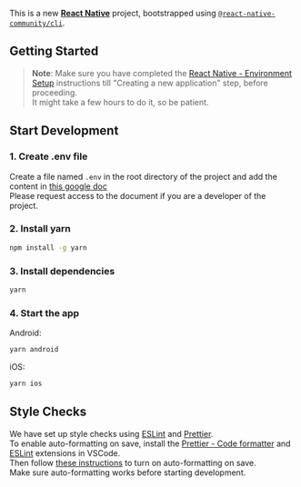 This is a new [**React Native**](https://reactnative.dev) project, bootstrapped using [`@react-native-community/cli`](https://github.com/react-native-community/cli).

## Getting Started

>**Note**: Make sure you have completed the [React Native - Environment Setup](https://reactnative.dev/docs/environment-setup) instructions till "Creating a new application" step, before proceeding. \
It might take a few hours to do it, so be patient.

## Start Development
### 1. Create .env file
Create a file named `.env` in the root directory of the project and add the content in [this google doc](https://docs.google.com/document/d/1b8g1Iau7TJo6f2scI5bhIGdKSBgu8lu7Kp8v8QPR0Uc/edit) \
Please request access to the document if you are a developer of the project. 

### 2. Install yarn
```bash
npm install -g yarn
```

### 3. Install dependencies
```bash
yarn
```

### 4. Start the app
Android:
```bash
yarn android
```

iOS:
```bash
yarn ios
```

## Style Checks
We have set up style checks using [ESLint](https://eslint.org) and [Prettier](https://prettier.io). \
To enable auto-formatting on save, install the [Prettier - Code formatter](https://marketplace.visualstudio.com/items?itemName=esbenp.prettier-vscode) and [ESLint](https://marketplace.visualstudio.com/items?itemName=dbaeumer.vscode-eslint) extensions in VSCode. \
Then follow [these instructions](https://stackoverflow.com/questions/39494277/how-do-you-format-code-on-save-in-vs-code) to turn on auto-formatting on save. \
Make sure auto-formatting works before starting development.
